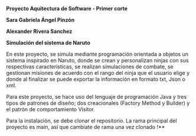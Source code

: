 **Proyecto Aquitectura de Software - Primer corte**

**Sara Gabriela Ángel Pinzón**

**Alexander Rivera Sanchez**

**Simulación del sistema de Naruto**

En este proyecto, se simula mediante programación orientada a objetos un sistema inspirado en Naruto, donde se crean y personalizan ninjas 
con sus respectivas características, se realizan simulaciones de combate, se gestionan misiones de acuerdo con el rango del ninja que el usuario 
elige y donde al finalizar se puede exportar la información en formato txt, Json o xml.

Para este proyecto, se hace uso del lenguaje de programación Java y tres tipos de patrones de diseño; dos creacionales (Factory Method y Builder) y el patrón de comportamiento Visitor.

Para la instalación, se debe clonar el repositorio. La rama principal del proyecto es main, así que cambiate de rama una vez clonado !**
